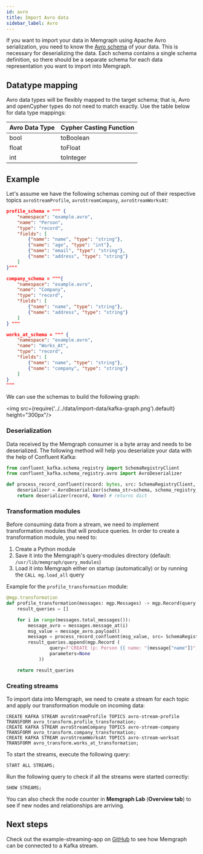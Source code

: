 ```yaml
---
id: avro
title: Import Avro data
sidebar_label: Avro
---
```


If you want to import your data in Memgraph using Apache Avro serialization, you
need to know the [Avro
schema](https://avro.apache.org/docs/current/gettingstartedpython.html#Defining+a+schema)
of your data. This is necessary for deserializing the data. Each schema contains
a single schema definition, so there should be a separate schema for each data
representation you want to import into Memgraph.


## Datatype mapping

Avro data types will be flexibly mapped to the target schema; that is, Avro and
openCypher types do not need to match exactly. Use the table below for data type
mappings:

| Avro Data Type | Cypher Casting Function|
|----------------|------------------------|
| bool           | toBoolean              |
| float          | toFloat                |
| int            | toInteger              |


## Example

Let's assume we have the following schemas coming out of their respective topics
`avroStreamProfile`, `avroStreamCompany`, `avroStreamWorksAt`:

```json
profile_schema = """ {
    "namespace": "example.avro",
    "name": "Person",
    "type": "record",
    "fields": [
        {"name": "name", "type": "string"},
        {"name": "age", "type": "int"},
        {"name": "email", "type": "string"},
        {"name": "address", "type": "string"}
    ]
}"""

company_schema = """{
    "namespace": "example.avro",
    "name": "Company",
    "type": "record",
    "fields": [
        {"name": "name", "type": "string"},
        {"name": "address", "type": "string"}
    ]
} """

works_at_schema = """ {
    "namespace": "example.avro",
    "name": "Works_At",
    "type": "record",
    "fields": [
        {"name": "name", "type": "string"},
        {"name": "company", "type": "string"}
    ]
}
"""
```

We can use the schemas to build the following graph:

<img src={require('../../data/import-data/kafka-graph.png').default} height="300px"/>

### Deserialization

Data received by the Memgraph consumer is a byte array and needs to be
deserialized. The following method will help you deserialize your data with the
help of Confluent Kafka:

```python
from confluent_kafka.schema_registry import SchemaRegistryClient
from confluent_kafka.schema_registry.avro import AvroDeserializer

def process_record_confluent(record: bytes, src: SchemaRegistryClient, schema: str):
    deserializer = AvroDeserializer(schema_str=schema, schema_registry_client=src)
    return deserializer(record, None) # returns dict

```

### Transformation modules

Before consuming data from a stream, we need to implement transformation modules
that will produce queries. In order to create a transformation module, you need
to:

1. Create a Python module
2. Save it into the Memgraph's query-modules directory (default:
   `/usr/lib/memgraph/query_modules`)
3. Load it into Memgraph either on startup (automatically) or by running the
   `CALL mg.load_all` query

Example for the `profile_transformation` module:

```python
@mgp.transformation
def profile_transformation(messages: mgp.Messages) -> mgp.Record(query = str, parameters=mgp.Nullable[mgp.Map]):
    result_queries = []

    for i in range(messages.total_messages()):
        message_avro = messages.message_at(i)
        msg_value = message_avro.payload()
        message = process_record_confluent(msg_value, src= SchemaRegistryClient({'url': 'http://localhost:8081'}), schema=profile_schema)
        result_queries.append(mgp.Record (
                query=f'CREATE (p: Person {{ name: "{message["name"]}", age: ToInteger({message["age"]}), address: "{message["address"]}", email:"{message["email"]}" }});' ,
                parameters=None
            ))

    return result_queries

```

### Creating streams

To import data into Memgraph, we need to create a stream for each topic and
apply our transformation module on incoming data:

```cypher
CREATE KAFKA STREAM avroStreamProfile TOPICS avro-stream-profile TRANSFORM avro_transform.profile_transformation;
CREATE KAFKA STREAM avroStreamCompany TOPICS avro-stream-company TRANSFORM avro_transform.company_transformation;
CREATE KAFKA STREAM avroStreamWorksAt TOPICS avro-stream-worksat TRANSFORM avro_transform.works_at_transformation;
```

To start the streams, execute the following query:

```
START ALL STREAMS;
```

Run the following query to check if all the streams were started correctly:

```
SHOW STREAMS;
```

You can also check the node counter in **Memgraph Lab** (**Overview tab**) to
see if new nodes and relationships are arriving.

## Next steps

Check out the example-streaming-app on
[GitHub](https://github.com/memgraph/example-streaming-app) to see how Memgraph
can be connected to a Kafka stream.
